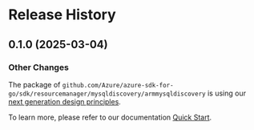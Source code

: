 # Release History

## 0.1.0 (2025-03-04)
### Other Changes

The package of `github.com/Azure/azure-sdk-for-go/sdk/resourcemanager/mysqldiscovery/armmysqldiscovery` is using our [next generation design principles](https://azure.github.io/azure-sdk/general_introduction.html).

To learn more, please refer to our documentation [Quick Start](https://aka.ms/azsdk/go/mgmt).